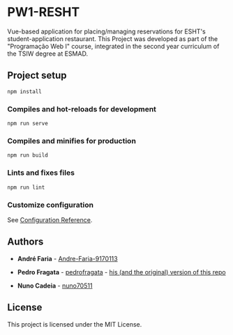 # PW1-RESHT
Vue-based application for placing/managing reservations for ESHT's student-application restaurant. This Project was developed as part of the "Programação Web I" course, integrated in the second year curriculum of the TSIW degree at ESMAD.

## Project setup
```
npm install
```

### Compiles and hot-reloads for development
```
npm run serve
```

### Compiles and minifies for production
```
npm run build
```

### Lints and fixes files
```
npm run lint
```

### Customize configuration
See [Configuration Reference](https://cli.vuejs.org/config/).

## Authors

* **André Faria** - [Andre-Faria-9170113](https://github.com/Andre-Faria-9170113)

* **Pedro Fragata** - [pedrofragata](https://github.com/pedrofragata/RESHT) - [his (and the original) version of this repo](https://github.com/pedrofragata/RESHT)

* **Nuno Cadeia** - [nuno70511](https://github.com/nuno70511)

## License

This project is licensed under the MIT License.
